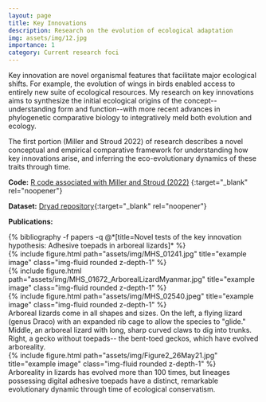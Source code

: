 ```yaml
---
layout: page
title: Key Innovations
description: Research on the evolution of ecological adaptation
img: assets/img/12.jpg
importance: 1
category: Current research foci
---
```


Key innovation are novel organismal features that facilitate major ecological shifts. For example, the evolution of wings in birds enabled access to entirely new suite of ecological resources. My research on key innovations aims to synthesize the initial ecological origins of the concept--understanding form and function--with more recent advances in phylogenetic comparative biology to integratively meld both evolution and ecology. 

The first portion (Miller and Stroud 2022) of research describes a novel conceptual and empirical comparative framework for understanding how key innovations arise, and inferring the eco-evolutionary dynamics of these traits through time. 

**Code:** [R code associated with Miller and Stroud (2022)](https://github.com/AryehMiller/Lizard-Key-Innovations)
{:target="_blank" rel="noopener"}

**Dataset:** [Dryad repository](https://datadryad.org/stash/dataset/doi:10.5061/dryad.4xgxd258r){:target="_blank" rel="noopener"}<br>

**Publications:** 
<div class="publications">
  {% bibliography -f papers -q @*[title=Novel tests of the key innovation hypothesis: Adhesive toepads in arboreal lizards]* %}
</div>

<div class="row">
    <div class="col-sm mt-3 mt-md-0">
        {% include figure.html path="assets/img/MHS_01241.jpg" title="example image" class="img-fluid rounded z-depth-1" %}
    </div>
    <div class="col-sm mt-3 mt-md-0">
        {% include figure.html path="assets/img/MHS_01672_ArborealLizardMyanmar.jpg" title="example image" class="img-fluid rounded z-depth-1" %}
    </div>
    <div class="col-sm mt-3 mt-md-0">
        {% include figure.html path="assets/img/MHS_02540.jpeg" title="example image" class="img-fluid rounded z-depth-1" %}
    </div>
</div>
<div class="caption">
    Arboreal lizards come in all shapes and sizes. On the left, a flying lizard (genus Draco) with an expanded rib cage to allow the species to "glide." Middle, an arboreal lizard with long, sharp curved claws to dig into trunks. Right, a gecko without toepads-- the bent-toed geckos, which have evolved arboreality.
</div>
<div class="row">
    <div class="col-sm mt-3 mt-md-0">
        {% include figure.html path="assets/img/Figure2_26May21.jpg" title="example image" class="img-fluid rounded z-depth-1" %}
    </div>
</div>
<div class="caption">
    Arboreality in lizards has evolved more than 100 times, but lineages possessing digital adhesive toepads have a distinct, remarkable evolutionary dynamic through time of ecological conservatism.
</div>
